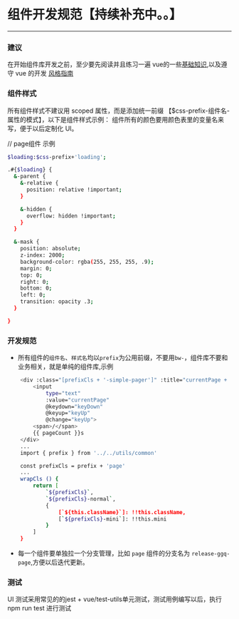 # 组件开发规范【持续补充中。。】

----

### 建议

在开始组件库开发之前，至少要先阅读并且练习一遍 vue的一些[基础知识](https://cn.vuejs.org/v2/guide/),以及遵守 vue 的开发
[风格指南](https://cn.vuejs.org/v2/style-guide/)

### 组件样式
所有组件样式不建议用 scoped 属性，而是添加统一前缀 【$css-prefix-组件名-属性的模式】，以下是组件样式示例：
组件所有的颜色要用颜色表里的变量名来写，便于以后定制化 UI。

// page组件  示例
```bash
$loading:$css-prefix+'loading';

.#{$loading} {
  &-parent {
    &-relative {
      position: relative !important;
    }

    &-hidden {
      overflow: hidden !important;
    }
  }

  &-mask {
    position: absolute;
    z-index: 2000;
    background-color: rgba(255, 255, 255, .9);
    margin: 0;
    top: 0;
    right: 0;
    bottom: 0;
    left: 0;
    transition: opacity .3;
  }

}
```

### 开发规范
- 所有组件的`组件名`、`样式名`均以`prefix`为公用前缀，不要用`bw-`，组件库不要和业务相关，就是单纯的组件库,示例
```bash
    <div :class="[prefixCls + '-simple-pager']" :title="currentPage + '/' + pageCount">
        <input
            type="text"
            :value="currentPage"
            @keydown="keyDown"
            @keyup="keyUp"
            @change="keyUp">
        <span>/</span>
        {{ pageCount }}s
    </div>
    ...
    import { prefix } from '../../utils/common'

    const prefixCls = prefix + 'page'
    ...
    wrapCls () {
        return [
            `${prefixCls}`,
            `${prefixCls}-normal`,
            {
                [`${this.className}`]: !!this.className,
                [`${prefixCls}-mini`]: !!this.mini
            }
        ]
    }
```
- 每一个组件要单独拉一个分支管理，比如 `page` 组件的分支名为 `release-ggq-page`,方便以后迭代更新。
### 测试
UI 测试采用常见的的jest + vue/test-utils单元测试，测试用例编写以后，执行 npm run test 进行测试
